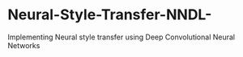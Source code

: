 # Neural-Style-Transfer-NNDL-
 Implementing Neural style transfer using Deep Convolutional Neural Networks      
